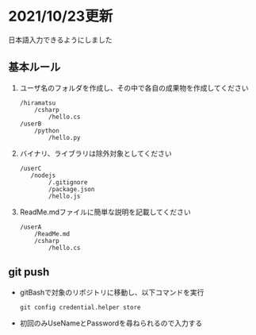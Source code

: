 # 2021/10/23更新
日本語入力できるようにしました

## 基本ルール

1. ユーザ名のフォルダを作成し、その中で各自の成果物を作成してください

    ```
    /hiramatsu
        /csharp
            /hello.cs
    /userB
        /python
            /hello.py
    ```

1. バイナリ、ライブラリは除外対象としてください

    ```
    /userC
       /nodejs
            /.gitignore
            /package.json
            /hello.js
    ```

1. ReadMe.mdファイルに簡単な説明を記載してください

    ```
    /userA
        /ReadMe.md
        /csharp
            /hello.cs
    ```

## git push
- gitBashで対象のリポジトリに移動し、以下コマンドを実行

    `git config credential.helper store`

- 初回のみUseNameとPasswordを尋ねられるので入力する

